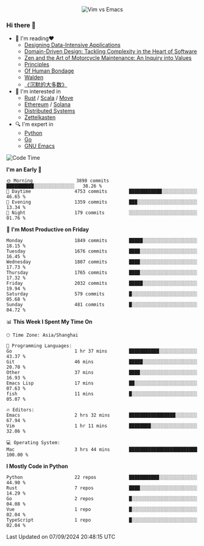 <p align="center">
    <img src="https://gist.githubusercontent.com/coldnight/e696baffb094e71c96cb302118878eae/raw/40ea5053a6f66cc65f90f437e4173497da225958/banner.gif" alt="Vim vs Emacs" />
</p>

### Hi there 👋

- 📖 I'm reading❤️
    + [Designing Data-Intensive Applications](https://www.oreilly.com/library/view/designing-data-intensive-applications/9781491903063/)
    + [Domain-Driven Design: Tackling Complexity in the Heart of Software](https://www.dddcommunity.org/book/evans_2003/)
    + [Zen and the Art of Motorcycle Maintenance: An Inquiry into Values](https://en.wikipedia.org/wiki/Zen_and_the_Art_of_Motorcycle_Maintenance)
    + [Principles](https://www.principles.com/)
    + [Of Human Bondage](https://en.wikipedia.org/wiki/Of_Human_Bondage)
    + [Walden](https://en.wikipedia.org/wiki/Walden)
    + [《沉默的大多数》](https://en.wikipedia.org/wiki/Silent_majority)
- 🌱 I'm interested in
    + [Rust](https://www.rust-lang.org/) / [Scala](https://www.scala-lang.org/) / [Move](https://github.com/move-language/move/)
    + [Ethereum](https://ethereum.org/en/) / [Solana](https://solana.com/)
	+ [Distributed Systems](https://www.linuxzen.com/notes/topics/20200320174417_%E5%88%86%E5%B8%83%E5%BC%8F/)
	+ [Zettelkasten](https://www.linuxzen.com/notes/notes/20220120080920-slip_box/)
- 🔍 I'm expert in
    + [Python](https://www.python.org/)
    + [Go](https://go.dev/)
    + [GNU Emacs](https://www.gnu.org/software/emacs/)

<!--START_SECTION:waka-->
![Code Time](http://img.shields.io/badge/Code%20Time-3%2C152%20hrs%2011%20mins-blue)

**I'm an Early 🐤** 

```text
🌞 Morning                3898 commits        ██████████░░░░░░░░░░░░░░░   38.26 % 
🌆 Daytime                4753 commits        ████████████░░░░░░░░░░░░░   46.65 % 
🌃 Evening                1359 commits        ███░░░░░░░░░░░░░░░░░░░░░░   13.34 % 
🌙 Night                  179 commits         ░░░░░░░░░░░░░░░░░░░░░░░░░   01.76 % 
```
📅 **I'm Most Productive on Friday** 

```text
Monday                   1849 commits        █████░░░░░░░░░░░░░░░░░░░░   18.15 % 
Tuesday                  1676 commits        ████░░░░░░░░░░░░░░░░░░░░░   16.45 % 
Wednesday                1807 commits        ████░░░░░░░░░░░░░░░░░░░░░   17.73 % 
Thursday                 1765 commits        ████░░░░░░░░░░░░░░░░░░░░░   17.32 % 
Friday                   2032 commits        █████░░░░░░░░░░░░░░░░░░░░   19.94 % 
Saturday                 579 commits         █░░░░░░░░░░░░░░░░░░░░░░░░   05.68 % 
Sunday                   481 commits         █░░░░░░░░░░░░░░░░░░░░░░░░   04.72 % 
```


📊 **This Week I Spent My Time On** 

```text
🕑︎ Time Zone: Asia/Shanghai

💬 Programming Languages: 
Go                       1 hr 37 mins        ███████████░░░░░░░░░░░░░░   43.37 % 
Git                      46 mins             █████░░░░░░░░░░░░░░░░░░░░   20.70 % 
Other                    37 mins             ████░░░░░░░░░░░░░░░░░░░░░   16.93 % 
Emacs Lisp               17 mins             ██░░░░░░░░░░░░░░░░░░░░░░░   07.63 % 
fish                     11 mins             █░░░░░░░░░░░░░░░░░░░░░░░░   05.07 % 

🔥 Editors: 
Emacs                    2 hrs 32 mins       █████████████████░░░░░░░░   67.94 % 
Vim                      1 hr 11 mins        ████████░░░░░░░░░░░░░░░░░   32.06 % 

💻 Operating System: 
Mac                      3 hrs 44 mins       █████████████████████████   100.00 % 
```

**I Mostly Code in Python** 

```text
Python                   22 repos            ███████████░░░░░░░░░░░░░░   44.90 % 
Rust                     7 repos             ████░░░░░░░░░░░░░░░░░░░░░   14.29 % 
Go                       2 repos             █░░░░░░░░░░░░░░░░░░░░░░░░   04.08 % 
Vue                      1 repo              █░░░░░░░░░░░░░░░░░░░░░░░░   02.04 % 
TypeScript               1 repo              █░░░░░░░░░░░░░░░░░░░░░░░░   02.04 % 
```




 Last Updated on 07/09/2024 20:48:15 UTC
<!--END_SECTION:waka-->
